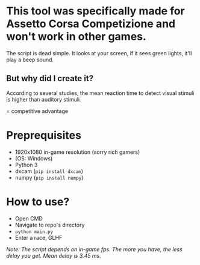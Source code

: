 # This tool was specifically made for Assetto Corsa Competizione and won't work in other games.
The script is dead simple. It looks at your screen, if it sees green lights, it'll play a beep sound.

## But why did I create it?

According to several studies, the mean reaction time to detect visual stimuli is higher than auditory stimuli.

= competitive advantage

# Preprequisites
- 1920x1080 in-game resolution (sorry rich gamers)
- (OS: Windows)
- Python 3
- dxcam (`pip install dxcam`)
- numpy (`pip install numpy`)

# How to use?
- Open CMD
- Navigate to repo's directory
- `python main.py`
- Enter a race, GLHF

_Note: The script depends on in-game fps. The more you have, the less delay you get._
_Mean delay is 3.45 ms._
